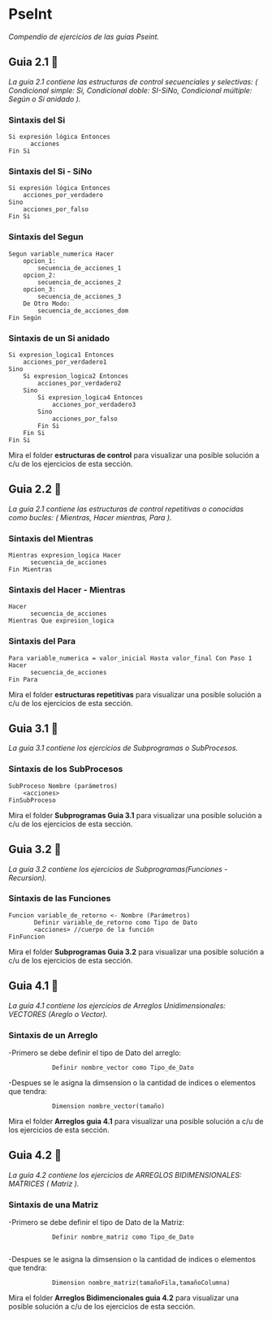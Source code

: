# PseInt

_Compendio de ejercicios de las guias Pseint._

## Guia 2.1 🚀

_La guía 2.1 contiene las estructuras de control secuenciales y selectivas: ( Condicional simple: Si, Condicional doble: SI-SiNo, Condicional múltiple: Según o Si anidado )._ 

### Sintaxis del Si
```
Si expresión lógica Entonces
      acciones
Fin Si
```
### Sintaxis del Si - SiNo
```
Si expresión lógica Entonces
    acciones_por_verdadero
Sino
    acciones_por_falso
Fin Si
```
### Sintaxis del Segun
```
Segun variable_numerica Hacer
    opcion_1:
        secuencia_de_acciones_1
    opcion_2:
        secuencia_de_acciones_2
    opcion_3:
        secuencia_de_acciones_3
    De Otro Modo:
        secuencia_de_acciones_dom
Fin Según
```
### Sintaxis de un Si anidado
```
Si expresion_logica1 Entonces
    acciones_por_verdadero1
Sino
    Si expresion_logica2 Entonces
        acciones_por_verdadero2
    Sino
        Si expresion_logica4 Entonces
            acciones_por_verdadero3
        Sino
            acciones_por_falso
        Fin Si
    Fin Si
Fin Si
```

Mira el folder **estructuras de control** para visualizar una posible solución a c/u de los ejercicios de esta sección.


## Guia 2.2 🚀

_La guía 2.1 contiene las estructuras de control repetitivas o conocidas como bucles: ( Mientras, Hacer mientras, Para )._ 

### Sintaxis del Mientras
```
Mientras expresion_logica Hacer
      secuencia_de_acciones
Fin Mientras
```

### Sintaxis del Hacer - Mientras
```
Hacer
      secuencia_de_acciones
Mientras Que expresion_logica
```
### Sintaxis del Para

```
Para variable_numerica = valor_inicial Hasta valor_final Con Paso 1 Hacer
      secuencia_de_acciones
Fin Para
```

Mira el folder **estructuras repetitivas** para visualizar una posible solución a c/u de los ejercicios de esta sección.

## Guia 3.1 🚀

_La guía 3.1 contiene los ejercicios de Subprogramas o SubProcesos._ 

### Sintaxis  de los SubProcesos

```
SubProceso Nombre (parámetros)
    <acciones>
FinSubProceso
```

Mira el folder **Subprogramas Guia 3.1** para visualizar una posible solución a c/u de los ejercicios de esta sección.

## Guia 3.2 🚀

_La guía 3.2 contiene los ejercicios de Subprogramas(Funciones - Recursion)._ 

### Sintaxis  de las Funciones

```
Funcion variable_de_retorno <- Nombre (Parámetros)
       Definir variable_de_retorno como Tipo de Dato
       <acciones> //cuerpo de la función
FinFuncion
```

Mira el folder **Subprogramas Guia 3.2** para visualizar una posible solución a c/u de los ejercicios de esta sección.

## Guia 4.1 🚀

_La guía 4.1 contiene los ejercicios de Arreglos Unidimensionales: VECTORES (Areglo o Vector)._ 

### Sintaxis  de un Arreglo


-Primero se debe definir el tipo de Dato del arreglo:
```
            Definir nombre_vector como Tipo_de_Dato
```            
-Despues se le asigna la dimsension o la cantidad de indices o elementos que tendra:
```
            Dimension nombre_vector(tamaño)       
```

Mira el folder **Arreglos guia 4.1** para visualizar una posible solución a c/u de los ejercicios de esta sección.

## Guia 4.2 🚀

_La guía 4.2 contiene los ejercicios de ARREGLOS BIDIMENSIONALES: MATRICES ( Matriz )._ 

### Sintaxis  de una Matriz


-Primero se debe definir el tipo de Dato de la Matriz:
```
            Definir nombre_matriz como Tipo_de_Dato
            
```            
-Despues se le asigna la dimsension o la cantidad de indices o elementos que tendra:
```
            Dimension nombre_matriz(tamañoFila,tamañoColumna)     
```

Mira el folder **Arreglos Bidimencionales guia 4.2** para visualizar una posible solución a c/u de los ejercicios de esta sección.
